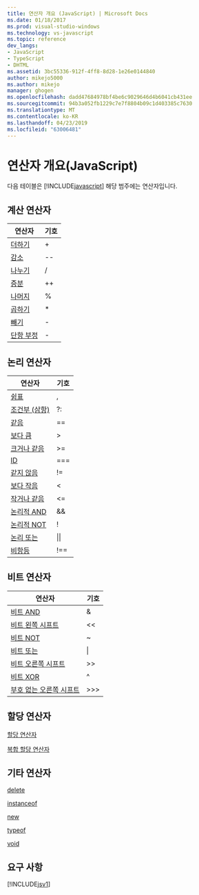 ```yaml
---
title: 연산자 개요 (JavaScript) | Microsoft Docs
ms.date: 01/18/2017
ms.prod: visual-studio-windows
ms.technology: vs-javascript
ms.topic: reference
dev_langs:
- JavaScript
- TypeScript
- DHTML
ms.assetid: 3bc55336-912f-4ff8-8d28-1e26e0144840
author: mikejo5000
ms.author: mikejo
manager: ghogen
ms.openlocfilehash: dadd47684978bf4be6c9029646d4b6041cb431ee
ms.sourcegitcommit: 94b3a052fb1229c7e7f8804b09c1d403385c7630
ms.translationtype: MT
ms.contentlocale: ko-KR
ms.lasthandoff: 04/23/2019
ms.locfileid: "63006481"
---
```

# <a name="operator-summary-javascript"></a>연산자 개요(JavaScript)
다음 테이블은 [!INCLUDE[javascript](../../javascript/includes/javascript-md.md)] 해당 범주에는 연산자입니다.  
  
## <a name="computational-operators"></a>계산 연산자  
  
|연산자|기호|  
|--------------|------------|  
|[더하기](../../javascript/reference/addition-operator-decrement-javascript.md)|+|  
|[감소](../../javascript/reference/increment-and-decrement-operators-javascript.md)|--|  
|[나누기](../../javascript/reference/division-operator-decrement-javascript.md)|/|  
|[증분](../../javascript/reference/increment-and-decrement-operators-javascript.md)|++|  
|[나머지](../../javascript/reference/modulus-operator-decrementjavascript.md)|%|  
|[곱하기](../../javascript/reference/multiplication-operator-decrement-javascript.md)|*|  
|[빼기](../../javascript/reference/subtraction-operator-decrement-javascript.md)|-|  
|[단항 부정](../../javascript/reference/subtraction-operator-decrement-javascript.md)|-|  
  
## <a name="logical-operators"></a>논리 연산자  
  
|연산자|기호|  
|--------------|------------|  
|[쉼표](../../javascript/reference/comma-operator-decrement-javascript.md)|,|  
|[조건부 (삼항)](../../javascript/reference/conditional-ternary-operator-decrement-javascript.md)|?:|  
|[같음](../../javascript/reference/comparison-operators-javascript.md)|==|  
|[보다 큼](../../javascript/reference/comparison-operators-javascript.md)|>|  
|[크거나 같음](../../javascript/reference/comparison-operators-javascript.md)|>=|  
|[ID](../../javascript/reference/comparison-operators-javascript.md)|===|  
|[같지 않음](../../javascript/reference/comparison-operators-javascript.md)|!=|  
|[보다 작음](../../javascript/reference/comparison-operators-javascript.md)|<|  
|[작거나 같음](../../javascript/reference/comparison-operators-javascript.md)|<=|  
|[논리적 AND](../../javascript/reference/logical-and-operator-decrement-javascript.md)|&&|  
|[논리적 NOT](../../javascript/reference/logical-not-operator-decrement-exclpt-javascript.md)|!|  
|[논리 또는](../../javascript/reference/logical-or-operator-decrement-javascript.md)|&#124;&#124;|  
|[비항등](../../javascript/reference/comparison-operators-javascript.md)|!==|  
  
## <a name="bitwise-operators"></a>비트 연산자  
  
|연산자|기호|  
|--------------|------------|  
|[비트 AND](../../javascript/reference/bitwise-and-operator-decrement-javascript.md)|&|  
|[비트 왼쪽 시프트](../../javascript/reference/bitwise-left-shift-operator-decrement-javascript.md)|<\<|  
|[비트 NOT](../../javascript/reference/bitwise-not-operator-decrement-tilde-javascript.md)|~|  
|[비트 또는](../../javascript/reference/bitwise-or-operator-decrement-javascript.md)|&#124;|  
|[비트 오른쪽 시프트](../../javascript/reference/bitwise-right-shift-operator-decrement-javascript.md)|>>|  
|[비트 XOR](../../javascript/reference/bitwise-xor-operator-decrement-hat-javascript.md)|^|  
|[부호 없는 오른쪽 시프트](../../javascript/reference/unsigned-right-shift-operator-decrement-javascript.md)|>>>|  
  
## <a name="assignment-operators"></a>할당 연산자  
 [할당 연산자](../../javascript/reference/assignment-operator-decrement-equal-javascript.md)  
  
 [복합 할당 연산자](../../javascript/reference/compound-assignment-operators-javascript.md)  
  
## <a name="miscellaneous-operators"></a>기타 연산자  
 [delete](../../javascript/reference/delete-operator-decrementjavascript.md)  
  
 [instanceof](../../javascript/reference/instanceof-operator-decrementjavascript.md)  
  
 [new](../../javascript/reference/new-operator-decrementjavascript.md)  
  
 [typeof](../../javascript/reference/typeof-operator-decrementjavascript.md)  
  
 [void](../../javascript/reference/void-operator-decrementjavascript.md)  
  
## <a name="requirements"></a>요구 사항  
 [!INCLUDE[jsv1](../../javascript/misc/includes/jsv1-md.md)]